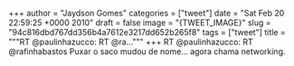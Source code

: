 
+++
author = "Jaydson Gomes"
categories = ["tweet"]
date = "Sat Feb 20 22:59:25 +0000 2010"
draft = false
image = "{TWEET_IMAGE}"
slug = "94c816dbd767dd356b4a7612e3217dd652b265f8"
tags = ["tweet"]
title = """RT @paulinhazucco: RT @ra..."""
+++
RT @paulinhazucco: RT @rafinhabastos Puxar o saco mudou de nome... agora chama networking.

